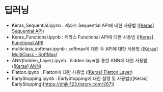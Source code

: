 # 딥러닝
- Keras_Sequential.ipynb : 케라스 Sequential API에 대한 사용법 ([[Keras] Sequential API](https://dhjkl123.tistory.com/262))
- Keras_Functional.ipynb : 케라스 Functional API에 대한 사용법 ([[Keras] Functional API](https://dhjkl123.tistory.com/263))
- multiclass_softmax.ipynb : softmax에 대한 두 API에 대한 사용법 ([[Keras] MultiClass - SoftMax](https://dhjkl123.tistory.com/264))
- ANN(hidden_Layer).ipynb : hidden layer를 통한 ANN에 대한 사용법 ([[Keras] ANN](https://dhjkl123.tistory.com/265))
- Flatton.ipynb : Flatton에 대한 사용법 ([[Keras] Flatton Layer](https://dhjkl123.tistory.com/266)) 
- EarlyStopping.ipynb : EarlyStopping에 대한 설명 및 사용법(([Keras] EarlyStopping)[https://dhjkl123.tistory.com/267])